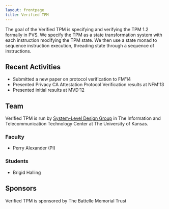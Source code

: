 ```yaml
---
layout: frontpage
title: Verified TPM
---
```


The goal of the Verified TPM is specifying and verifying the TPM 1.2 formally in
PVS.  We specify the TPM as a state transformation system with each
instruction modifying the TPM state.  We then use a state monad to
sequence instruction execution, threading state through a sequence of
instructions.

## Recent Activities

* Submitted a new paper on protocol verification to FM'14
* Presented Privacy CA Attestation Protocol Verification results at NFM'13
* Presented initial results at MVD'12

## Team

Verified TPM is run by [System-Level Design Group](http://ku-sldg.github.io)
in The Information and Telecommunication Technology Center at The
University of Kansas.

### Faculty

* Perry Alexander (PI)

### Students

* Brigid Halling

## Sponsors

Verified TPM is sponsored by The Battelle Memorial Trust
